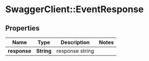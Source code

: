 # SwaggerClient::EventResponse

## Properties
Name | Type | Description | Notes
------------ | ------------- | ------------- | -------------
**response** | **String** | response string | 


